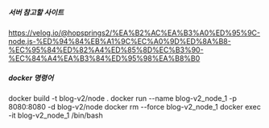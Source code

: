 ##### 서버 참고할 사이트
https://velog.io/@hopsprings2/%EA%B2%AC%EA%B3%A0%ED%95%9C-node.js-%ED%94%84%EB%A1%9C%EC%A0%9D%ED%8A%B8-%EC%95%84%ED%82%A4%ED%85%8D%EC%B3%90-%EC%84%A4%EA%B3%84%ED%95%98%EA%B8%B0

##### docker 명령어
docker build -t blog-v2/node .
docker run --name blog-v2_node_1 -p 8080:8080 -d blog-v2/node
docker rm --force blog-v2_node_1
docker exec -it blog-v2_node_1 /bin/bash